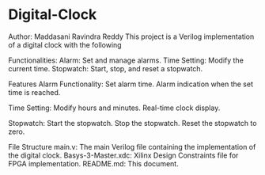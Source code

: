 # Digital-Clock
Author: Maddasani Ravindra Reddy
This project is a Verilog implementation of a digital clock with the following 

Functionalities:
Alarm: Set and manage alarms.
Time Setting: Modify the current time.
Stopwatch: Start, stop, and reset a stopwatch.

Features
Alarm Functionality:
Set alarm time.
Alarm indication when the set time is reached.

Time Setting:
Modify hours and minutes.
Real-time clock display.

Stopwatch:
Start the stopwatch.
Stop the stopwatch.
Reset the stopwatch to zero.

File Structure
main.v: The main Verilog file containing the implementation of the digital clock.
Basys-3-Master.xdc: Xilinx Design Constraints file for FPGA implementation.
README.md: This document.
